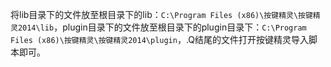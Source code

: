 将lib目录下的文件放至根目录下的lib：`C:\Program Files (x86)\按键精灵\按键精灵2014\lib`，plugin目录下的文件放至根目录下的plugin目录下：`C:\Program Files (x86)\按键精灵\按键精灵2014\plugin`，.Q结尾的文件打开按键精灵导入脚本即可。

